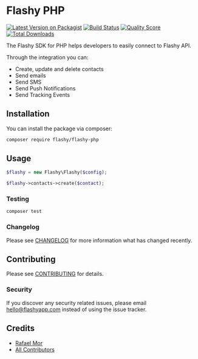# Flashy PHP

[![Latest Version on Packagist](https://img.shields.io/packagist/v/flashy/flashy-php.svg?style=flat-square)](https://packagist.org/packages/flashy/flashy-php)
[![Build Status](https://img.shields.io/travis/flashy/flashy-php/master.svg?style=flat-square)](https://travis-ci.org/flashy/flashy-php)
[![Quality Score](https://img.shields.io/scrutinizer/g/flashy/flashy-php.svg?style=flat-square)](https://scrutinizer-ci.com/g/flashy/flashy-php)
[![Total Downloads](https://img.shields.io/packagist/dt/flashy/flashy-php.svg?style=flat-square)](https://packagist.org/packages/flashy/flashy-php)

The Flashy SDK for PHP helps developers to easily connect to Flashy API.

Through the integration you can:
* Create, update and delete contacts
* Send emails
* Send SMS
* Send Push Notifications
* Send Tracking Events

## Installation

You can install the package via composer:

```bash
composer require flashy/flashy-php
```

## Usage

``` php
$flashy = new Flashy\Flashy($config);

$flashy->contacts->create($contact);
```

### Testing

``` bash
composer test
```

### Changelog

Please see [CHANGELOG](CHANGELOG.md) for more information what has changed recently.

## Contributing

Please see [CONTRIBUTING](CONTRIBUTING.md) for details.

### Security

If you discover any security related issues, please email hello@flashyapp.com instead of using the issue tracker.

## Credits

- [Rafael Mor](https://github.com/flashy)
- [All Contributors](../../contributors)
